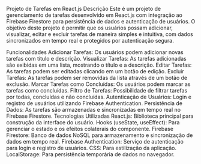 Projeto de Tarefas em React.js
Descrição
Este é um projeto de gerenciamento de tarefas desenvolvido em React.js com integração ao Firebase Firestore para persistência de dados e autenticação de usuários. O objetivo deste projeto é permitir que os usuários possam adicionar, visualizar, editar e excluir tarefas de maneira simples e intuitiva, com dados sincronizados em tempo real e protegidos por autenticação segura.

Funcionalidades
Adicionar Tarefas: Os usuários podem adicionar novas tarefas com título e descrição.
Visualizar Tarefas: As tarefas adicionadas são exibidas em uma lista, mostrando o título e a descrição.
Editar Tarefas: As tarefas podem ser editadas clicando em um botão de edição.
Excluir Tarefas: As tarefas podem ser removidas da lista através de um botão de exclusão.
Marcar Tarefas como Concluídas: Os usuários podem marcar as tarefas como concluídas.
Filtro de Tarefas: Possibilidade de filtrar tarefas por todas, concluídas e não concluídas.
Autenticação de Usuários: Login e registro de usuários utilizando Firebase Authentication.
Persistência de Dados: As tarefas são armazenadas e sincronizadas em tempo real no Firebase Firestore.
Tecnologias Utilizadas
React.js: Biblioteca principal para construção da interface do usuário.
Hooks (useState, useEffect): Para gerenciar o estado e os efeitos colaterais do componente.
Firebase Firestore: Banco de dados NoSQL para armazenamento e sincronização de dados em tempo real.
Firebase Authentication: Serviço de autenticação para login e registro de usuários.
CSS: Para estilização da aplicação.
LocalStorage: Para persistência temporária de dados no navegador.
